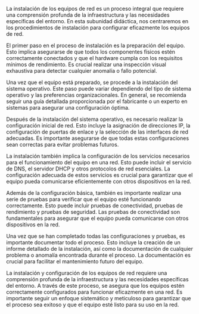 La instalación de los equipos de red es un proceso integral que requiere una comprensión profunda de la infraestructura y las necesidades específicas del entorno. En esta subunidad didáctica, nos centraremos en los procedimientos de instalación para configurar eficazmente los equipos de red.

El primer paso en el proceso de instalación es la preparación del equipo. Esto implica asegurarse de que todos los componentes físicos estén correctamente conectados y que el hardware cumpla con los requisitos mínimos de rendimiento. Es crucial realizar una inspección visual exhaustiva para detectar cualquier anomalía o fallo potencial.

Una vez que el equipo está preparado, se procede a la instalación del sistema operativo. Este paso puede variar dependiendo del tipo de sistema operativo y las preferencias organizacionales. En general, se recomienda seguir una guía detallada proporcionada por el fabricante o un experto en sistemas para asegurar una configuración óptima.

Después de la instalación del sistema operativo, es necesario realizar la configuración inicial de red. Esto incluye la asignación de direcciones IP, la configuración de puertas de enlace y la selección de las interfaces de red adecuadas. Es importante asegurarse de que todas estas configuraciones sean correctas para evitar problemas futuros.

La instalación también implica la configuración de los servicios necesarios para el funcionamiento del equipo en una red. Esto puede incluir el servicio de DNS, el servidor DHCP y otros protocolos de red esenciales. La configuración adecuada de estos servicios es crucial para garantizar que el equipo pueda comunicarse eficientemente con otros dispositivos en la red.

Además de la configuración básica, también es importante realizar una serie de pruebas para verificar que el equipo esté funcionando correctamente. Esto puede incluir pruebas de conectividad, pruebas de rendimiento y pruebas de seguridad. Las pruebas de conectividad son fundamentales para asegurar que el equipo pueda comunicarse con otros dispositivos en la red.

Una vez que se han completado todas las configuraciones y pruebas, es importante documentar todo el proceso. Esto incluye la creación de un informe detallado de la instalación, así como la documentación de cualquier problema o anomalía encontrada durante el proceso. La documentación es crucial para facilitar el mantenimiento futuro del equipo.

La instalación y configuración de los equipos de red requiere una comprensión profunda de la infraestructura y las necesidades específicas del entorno. A través de este proceso, se asegura que los equipos estén correctamente configurados para funcionar eficazmente en una red. Es importante seguir un enfoque sistemático y meticuloso para garantizar que el proceso sea exitoso y que el equipo esté listo para su uso en la red.
